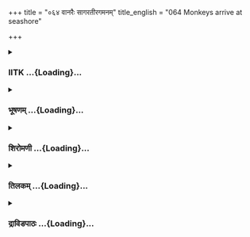 +++
title = "०६४ वानरैः सागरतीरगमनम्"
title_english = "064 Monkeys arrive at seashore"

+++
<div caption="श्रीराम-हरिसीताराममूर्ति-घनपाठिभ्यां वचनम्" class="audioEmbed" src="https://archive.org/download/Ramayana-recitation-Sriram-harisItArAmamUrti-Ghanapaati-v2/Kanda_4/Kanda_4_KSK-064-Monkeys_arrive_at_seashore.mp3"></div>

<div class="js_include collapsed" newlevelforh1="3" title="IITK" unfilled url="/purANam/rAmAyaNam/audIchya-pAThaH/iitk/4_kiShkindhAkANDam/05-daxiNAnveShaNam/064_vAnaraiH_sAgaratIragamanam.md">
<details><summary><h3>IITK ...{Loading}...</h3></summary>

Angada discusses with the monkeys the strategies to cross the ocean.



#### श्लोकः
##### मूलम्
आख्याता गृध्रराजेन समुत्प्लुत्य प्लवङ्गमाः।  
सङ्गताः प्रीतिसंयुक्ता विनेदुर्भीमविक्रमाः॥4.64.1॥

##### शब्दार्थः
गृध्रराजेन by the king of vultures, आख्याताः directed, भीमविक्रमा terribly courageous, प्लवङ्गमाः monkeys, संगताः assembled, प्रीतिसंयुक्ताः they were pleased, समुत्प्लुत्य leaped, विनेदुः screaming in joy.

##### आङ्ग्लानुवादः
Hearing the words spoken by the king of vultures, the highly courageous monkeys assembled together and leaped with joyscreaming.



#### श्लोकः
##### मूलम्
सम्पातेर्वचनं श्रुत्वा हरयो रावणक्षयम्।  
हृष्टास्सागरमाजग्मुस्सीतादर्शनकाङ्क्षिणः॥4.64.2॥

##### शब्दार्थः
हरयः monkeys, सम्पातेः Sampati's, वचनम् words, श्रुत्वा on hearing, हृष्टाः glad, सीतादर्शनकाङ्क्षिणः desiring to see Sita, रावणक्षयम् the abode of Ravana, सागरम् ocean, आजग्मुः reached.

##### आङ्ग्लानुवादः
On hearing the words of Sampati, the monkeys felt glad and, eager to see Sita, reached the ocean, the passage to the abode of Ravana.



#### श्लोकः
##### मूलम्
अभिक्रम्य तु तं देशं ददृशुर्भीमविक्रमाः।  
कृत्स्नं लोकस्य महतः प्रतिबिम्बमिव स्थितम्॥4.64.3॥

##### शब्दार्थः
भीमविक्रमाः those with frigtening courage, तम् that, देशम् place, अभिक्रम्य having reached, महतः of a great, लोकस्य of the world, कृत्स्नम् vast, प्रतिबिम्बमिव like an image, स्थितम् placed, ददृशुः saw.

##### आङ्ग्लानुवादः
Having reached the ocean, the monkeys, endowed with frightening courage, stood looking at the vast ocean which appeared like an image of the whole world.



#### श्लोकः
##### मूलम्
दक्षिणस्य समुद्रस्य समासाद्योत्तरां दिशम्।  
सन्निवेशं ततश्चक्रुर्हरिवीरा महाबलाः॥4.64.4॥

##### शब्दार्थः
महाबलाः powerful, हरिवीराः heroic monkeys, समुद्रस्य ocean's, उत्तरां दिशम् northernside, समासाद्य having reached, ततः then, सन्निवेशम् collected at that, चक्रुः held.

##### आङ्ग्लानुवादः
Powerful and heroic monkeys assembled at the northern end of the southern ocean.



#### श्लोकः
##### मूलम्
सत्त्वैर्महद्भिर्विकृतैः क्रीडद्भिर्विविधैर्जले।  
व्यात्तास्यैस्सुमहाकायैरूर्मिभिश्च समाकुलम्॥4.64.5॥  
प्रसुप्तमिव चान्यत्र क्रीडन्तमिव चान्यतः।  
क्वचित्पर्वतमात्रैश्च जलराशिभिरावृतम्॥4.64.6॥  
सङ्कुलं दानवेन्द्रैश्च पातालतलवासिभिः।  
रोमहर्षकरं दृष्ट्वा विषेदुः कपिकुञ्जराः॥4.64.7॥

##### शब्दार्थः
जले in water, क्रीडद्भिः  sporting in water, महद्भिः great ocean, विकृतैः  of terrifying form, विविधैः several, सत्त्वैः species, व्यात्तास्यैः by grotesque creatures, सुमहाकायैः of massive body, ऊर्मिभिश्च with waves, समाकुलम् filled with, यत्र there, प्रसुप्तमिव as if sleeping, अन्यतः at other places, क्रीडन्तमिव like sporting, क्वचित् and at some places, पर्वतमात्रैः  as high as mountain, जलराशिभिः volumes of water, आवृतम् covered, पातालतलवासिभिः who dwell in the underworld, दानवेन्द्रैश्च also by lords of demons, सङ्कुलम् filled, रोमहर्षकरम् causing horripilation, दृष्ट्वा seeing, कपिकुञ्जराः elephants among monkeys, विषेदुः became worried.

##### आङ्ग्लानुवादः
The ocean was of terrifying form filled with various violent species of grotesque creatures of huge bodies playing in the water. Full of violent tides, it appeared asleep at one place and apparently sporting in another. In some places it was rising as high  
as a mountain with huge volumes of water. It was as if roaring with the demon chiefs residing in the underworld. The great monkeys were worried seeing the huge ocean which created horripilation in them.



#### श्लोकः
##### मूलम्
आकाशमिव दुष्पारं सागरं प्रेक्षय वानराः।  
विषेदुस् सहसासर्वे कथं कार्यमिति ब्रुवन्॥4.64.8॥

##### शब्दार्थः
सहसा at once, सर्वे all, वानराः monkeys, आकाशमिव looking like the sky, दुष्पारम् impossible to cross, सागरम् ocean, प्रेक्षय seeing, विषेदुः worried, कथम् how, कार्यम् the task can be performed, इति thus, ब्रुवन् while saying

##### आङ्ग्लानुवादः
All the monkeys were worried when they suddenly saw the ocean which looked impassable like the sky. They wondered if they can at all accomplish the task (of finding Sita)



#### श्लोकः
##### मूलम्
विषण्णां वाहिनीं दृष्ट्वा सागरस्य निरीक्षणात्।  
आश्वासयामास हरीन्भयार्तान् हरिसत्तमः॥4.64.9॥

##### शब्दार्थः
हरिसत्तमः Angada, the best of the monkeys, सागरस्य ocean's, निरीक्षणात् gazing at, विषण्णाम्   despondent, वाहिनीम् army, दृष्ट्वा seeing, भयार्तान् frightened, हरीन् monkeys, आश्वासयामास comforted.

##### आङ्ग्लानुवादः
Angada, the best among the monkeys saw the worried army despondent gazing at the ocean, and comforted the frightened troops.



#### श्लोकः
##### मूलम्
तान्विषादेन महता विषण्णान्वानरर्षभान्।  
उवाच मतिमान्काले वालिसूनुर्महाबलः॥4.64.10॥

##### शब्दार्थः
मतिमान् wise, महाबलः strong, वालिसूनुः son of Vali, महता great, विषादेन sorrow, विषण्णान् worried, तान् वानरर्षभान् those bulls among monkeys, काले  in time, उवाच said.

##### आङ्ग्लानुवादः
Angada,the strong and wise  son of Vali, spoke thus to the tensed vanaras in the right  
timeः



#### श्लोकः
##### मूलम्
न विषादे मनः कार्यं विषादो दोषवत्तमः।  
विषादो हन्ति पुरुषं बालं क्रुद्ध इवोरगः॥4.64.11॥

##### शब्दार्थः
वषादे in despondency, मनः mind, न कार्यम् does not work, विषादः despair, दोषवत्तमाः biggest flaw, क्रुद्धः angry, उरगः serpent, बालम् इव like a child, पुरुषम् man, विषादः despondency, हन्ति destroys.

##### आङ्ग्लानुवादः
'Do not be despondent. It is the biggest flaw. It destroys a person like an angry serpent killing a young child.



#### श्लोकः
##### मूलम्
यो विषादं प्रसहते विक्रमे पर्युपस्थिते।  
तेजसा तस्य हीनस्य पुरुषार्थो न सिध्यति॥4.64.12॥

##### शब्दार्थः
विक्रमे when valiance, समुपस्थिते needs to be exhibited, यः whoever, विषादम् despondency, प्रसहते will succumb, तेजसा with brilliant, हीनस्य of a deprived one, तस्य his, पुरुषार्थः manly pursuit, न सिध्यति will not achieve.

##### आङ्ग्लानुवादः
'If one succumbs to despondency while he has to exhibit his valour, his brilliance gets diminished and he does not succeed in his manly pursuits'.



#### श्लोकः
##### मूलम्
तस्यां रात्र्यां व्यतीतायामङ्गदो वानरैस्सह।  
हरिवृद्धैस्समागम्य पुनर्मन्त्रममन्त्रयत्॥4.64.13॥

##### शब्दार्थः
तस्याम् when that, रात्रौ night, व्यतीतायाम् having ended, अङ्गदः Angada, हरिवृद्धैः with old monkeys, वानरैस्सह along with fellowmonkeys, समागम्य joined together, पुनः again, मन्त्रम् counsel, अमन्त्रयत् sought.

##### आङ्ग्लानुवादः
With the night over, Angada joined the older monkeys again and sought their counsel.



#### श्लोकः
##### मूलम्
सा वानराणां ध्वजिनी परिवार्याङ्गदं बभौ।  
वासवं परिवार्येव मरुतां वाहिनी स्थिता॥4.64.14॥

##### शब्दार्थः
वानराणाम् of the monkeys, सा that, ध्वजिनी army, अङ्गदम् Angada, परिवार्य surrounding, स्थिता stood, वासवम् Indra, परिवार्य surrounding, मरुताम् of Maruts, वाहिनी इव like the army, बभौ appeared.

##### आङ्ग्लानुवादः
The army of monkeys encircled Angada like the army of Maruts surrounding Indra.



#### श्लोकः
##### मूलम्
कोऽन्यस्तां वानरीं सेनां शक्तःस्तम्भयितुं भवेत्।  
अन्यत्र वालितनयादन्यत्र च हनूमतः॥4.64.15॥

##### शब्दार्थः
वालितनयात् अन्यत्र other than Vali's son, हनूमतः Hanumat, अन्यत्र other than, अन्यः another person, कः who, ताम् that, वानरीम् monkey सेनाम् army, स्तम्भयितुम् to suspend, शक्तः can do, भवेत् will be.

##### आङ्ग्लानुवादः
Who else other than the son of Vali and Hanuman can resist and pacify the monkeyarmy?



#### श्लोकः
##### मूलम्
ततस्तान्हरिवृद्धांश्च तच्च सैन्यमरिन्दमः।  
अनुमान्याङ्गदश्श्रीमान्वाक्यमर्थवदब्रवीत्॥4.64.16॥

##### शब्दार्थः
ततः then, अरिन्दमः subduer of foes, श्रीमान् illustrious, अङ्गदः Angada, तान् those, हरिवृद्धान् elderly monkeys, तत् that, सैन्यं च and the army also, अनुमान्य taking them into confidence, अर्थवत् meaningful, वाक्यम् words, अब्रवीत् expressed.

##### आङ्ग्लानुवादः
Then the illustrious Angada, subduer of foes took the counsel of elderly monkeys and  the army into confidence and thus addressed them all in meaningful wordsः



#### श्लोकः
##### मूलम्
क इदानीं महातेजा लङ्घयिष्यति सागरम्।  
कः करिष्यति सुग्रीवं सत्यसन्धमरिन्दमम्॥4.64.17॥

##### शब्दार्थः
इदानीम् now, महातेजाः brilliant, कः who, सागरम् ocean, लङ्घयिष्यति will cross, कः who, अरिंदमम् subduer of foes, सुग्रीवम् Sugriva, सत्यसन्धम् true to his promise, करिष्यति will render.

##### आङ्ग्लानुवादः
'Now which mighty monkey will cross the ocean? Who will prove Sugriva, subduer of enemies, true to his promise?



#### श्लोकः
##### मूलम्
को वीरो योजनशतं लङ्घयेत प्लवङ्गमाः।  
इमांश्च यूथपान् सर्वान्मोक्षयेत्को महाभयात्॥4.64.18॥

##### शब्दार्थः
वीरः hero, कः who, प्लवङ्गमाः O monkeys, योजनशतम् a hundred yojanas, लङ्घयेत can leap, इमान् these, यूथपान् leaders, सर्वान् all, महाभयात् from great fear, मोक्षयेत liberate them.

##### आङ्ग्लानुवादः
'O monkeys which one can leap a hundred yojanas and liberate the monkey leaders from the great fear of Sugriva?



#### श्लोकः
##### मूलम्
कस्य प्रभावाद्धारांश्च पुत्रांश्चैव गृहाणि च।  
इतो निवृत्ताः पश्येम सिद्धार्थास्सुखिनो वयम्॥4.64.19॥

##### शब्दार्थः
वयम् we,कस्य whose, प्रभावात् effort,सिद्धार्थाः emerge successful,सुखिनः happy,इतः from here, निवृत्ताः return,दारांश्च wives,पुत्रांश्चैव and sons, गृहाणि च and homes,पश्येम we will see.

##### आङ्ग्लानुवादः
'By whose effort can we be successful and return home happily from here to meet wives and sons?



#### श्लोकः
##### मूलम्
कस्य प्रसादाद्रामं च लक्ष्मणं च महाबलम्।  
अभिगच्छेम संहृष्टास्सुग्रीवं च वनौकसम्॥4.64.20॥

##### शब्दार्थः
कस्य whose, प्रसादात् grace, संहृष्टाः happily, रामं च Rama and, महाबलम् mighty, लक्ष्मणं च Lakshmana also, वनौकसम् forester, सुग्रीवं च even Sugriva, अभिगच्छेम can we approach.

##### आङ्ग्लानुवादः
'By whose grace shall we approach Rama and Lakshmana and even the monkey king Sugriva happily?



#### श्लोकः
##### मूलम्
यदि कश्चित्समर्थो वस्सागरप्लवने हरिः।  
स ददा त्विह न शशीघ्रं पुण्यामभयदक्षिणाम्॥4.64.21॥

##### शब्दार्थः
वः among you, कश्चित् any one, हरिः vanara, सागरप्लवने in leaping the ocean, समर्थः यदि if he is capable, सः he, इह here, नः to us, शीघ्रम् quickly, पुण्याम् sacred, अभयदक्षिणाम् a gift of assurance, ददातु can he give?

##### आङ्ग्लानुवादः
'If there is any one among you who is capable of leaping  across the ocean he will be giving all of us the sacred gift of life quickly?'



#### श्लोकः
##### मूलम्
अङ्गदस्य वच श्शृत्वा न कश्चित् किञ्चिदब्रवीत्।  
स्तिमिते वा भवत्सर्वा सा तत्र हरिवाहिनी॥4.64.22॥

##### शब्दार्थः
अङ्गदस्य Angada's, वचः words, श्रुत्वा hearing, कश्चित् any one, किञ्चित् even a little, न अब्रवीत् did not speak, तत्र there, सर्वा the entire, सा that, हरिवाहिनी army of monkeys स्तिमिते motionless, अभवत् became.

##### आङ्ग्लानुवादः
After hearing Angada, no one spoke a word. The entire army of monkeys became still and motionless.



#### श्लोकः
##### मूलम्
पुनरेवाङ्गदः प्राह तान्हरीन्हरिसत्तमः।  
सर्वे बलवतां श्रेष्ठा भवन्तो दृढविक्रमाः॥4.64.23॥  
व्यपदेश्य कुले जाताः पूजिताश्चाप्यभीक्ष्णशः।

##### शब्दार्थः
हरिसत्तमः best of monkeys, अङ्गदः Angada, तान् हरीन् those monkeys, पुनरेव once again, प्राह addressed, भवन्तः you are, सर्वे all, बलवताम् among strong, श्रेष्ठाः eminent, दृढविक्रमाः mighty, व्यपदेशकुले in a renowned family, जाताः born, अभीक्ष्णशः again and again, पूजिताश्च honoured.

##### आङ्ग्लानुवादः
Angada, the best of the monkeys again addressed them saying, 'you are all mighty, eminent and courageous, born in renowned families and have been honoured again and again(for your actions).



#### श्लोकः
##### मूलम्
न हि वो गमने सङ्गः कदाचित्कस्यचित्क्वचित्।  
ब्रुवध्वं यस्य या शक्तिः प्लवने प्लवगर्षभाः॥4.64.24॥

##### शब्दार्थः
वः to you, कस्यचित् any one of you, कदाचित् at any time, गमने fly, सङ्गः no obstruction, क्वचित् हि to carry out, प्लवगर्षभाः bulls among monkeys, प्लवने in leaping, यस्य whose, या such, शक्तिः capacity, ब्रुवध्वम्  speak .

##### आङ्ग्लानुवादः
'None of you at any time have faced any obstruction in doing your deeds. You are efficient  in leaping. O bulls among monkeys now speak out, who among you can fly and how far?  

#### समाप्तिः
 श्रीमद्रामायणे वाल्मीकीय आदिकाव्ये किष्किन्धाकाण्डे चतुष्षष्टितमस्सर्गः॥  
Thus ends the sixtyfourth sarga in Kishkindakanda of the first epic, the Holy Ramayana composed by sage Valmiki.

</details>
</div>
<div class="js_include collapsed" newlevelforh1="3" title="भूषणम्" unfilled url="/purANam/rAmAyaNam/audIchya-pAThaH/TIkA/bhUShaNa_iitk/4_kiShkindhAkANDam/05-daxiNAnveShaNam/064_vAnaraiH_sAgaratIragamanam.md">
<details><summary><h3>भूषणम् ...{Loading}...</h3></summary>



आख्याता गृध्रराजेन समुत्पत्य प्लवङ्गमाः ।  

सङ्गम्य प्रीतिसंयुक्ताः विनेदुः सिंहविक्रमाः  ॥  ४।६४।१  ॥   

एवं प्रक्षिप्ताः पञ्च सर्गाः गताः  ॥  एवं कृतोदकं सम्पातिं स्वस्थानमानीय
प्रकृतकार्याय वानरा गता इत्याह आख्याता इति । समुत्पत्य हर्षेण तत्र
लङ्घनं कृत्वा सङ्गम्य पुनरन्योन्यं समेत्य विनेदुः  ॥  ४।६४।१  ॥   

  

सम्पातेर्वचनं श्रुत्वा हरयो रावणक्षयम् ।  

हृष्टाः सागरमाजग्मुः सीतादर्शनकाङ्क्षिणः  ॥  ४।६४।२  ॥   

हरयः सम्पातेर्वचनं श्रुत्वा सीतादर्शनकाङ्क्षिणः सन्तः रावणक्षयं
रावणनिलयभूतं लङ्काद्वीपमुद्दिश्य सागरं, तन्मार्गभूतं सागरम् आजग्मुरिति
सम्बन्धः  ॥  ४।६४।२  ॥   

  

अभिक्रम्य तु तं देशं ददृशुर्भीमाविक्रमाः ।  

कृत्स्नं लोकस्य महतः प्रतिबिम्बमिव स्थितम्  ॥  ४।६४।३  ॥   

कृत्स्नस्य लोकस्य प्रतिबिम्बमिव प्रतिनिधिमिव । इदं तटविशेषणम्,
सर्वलोकस्थसमस्तवस्तुसम्पूर्णमित्यर्थः । "प्रतिमानं प्रतिबिम्बं प्रतिमा
प्रतियातना प्रतिच्छाया । प्रतिकृतिरर्चा पुंसि प्रतिनिधिरुपमोपमानं स्यात्
 ॥ " इत्यमरः  ॥  ४।६४।३  ॥   

  

दक्षिणस्य समुद्रस्य समासाद्योत्तरां दिशम् ।  

सन्निवेशं ततश्चक्रुर्हरिवीरा महाबलाः  ॥  ४।६४।४  ॥   

सत्त्वैर्महद्भिर्विकृतैः क्रीडद्भिर्विविधैर्जले ।  

व्यत्यस्तैः सुमहाकायैरूर्मिभिश्च समाकुलम्  ॥  ४।६४।५  ॥   

प्रसुप्तमिव चान्यत्र क्रीडन्तमिव चान्यतः ।  

क्कचित्पर्वतमात्रैश्च जलराशिभिरावृतम्  ॥  ४।६४।६  ॥   

सङ्कुलं दानवेन्द्रैश्च पातालतलवासिभिः ।  

रोमहर्षकरं दृष्ट्वा विषेदुः कपिकुञ्जराः  ॥  ४।६४।७  ॥   

आकाशमिव दुष्पारं सागरं प्रेक्ष्य वानराः ।  

विषेदुः सहसा सर्वे कथं कार्यमिति ब्रुवन्  ॥  ४।६४।८  ॥   

विषण्णां वाहिनीं दृष्ट्वा सागरस्य निरीक्षणात् ।  

आश्वासयामास हरीन् भयार्तान् हरिसत्तमः  ॥  ४।६४।९  ॥   

सन्निवेशं स्थानम्  ॥  ४।६४।४९  ॥   

  

तान् विषादेन महता विषण्णान् वानरर्षभान् ।  

उवाच मतिमान् काले वालिसूनुर्महाबलः  ॥  ४।६४।१०  ॥   

न विषादे मनः कार्यं विषादो दोषवत्तमः ।  

विषादो हन्ति पुरुषं बालं क्रुद्ध इवरोगः  ॥  ४।६४।११  ॥   

विषादेन विषादकारणेन  ॥  ४।६४।१०,११  ॥   

  

विषादो यं प्रसहते विक्रमे पर्युपस्थिते ।  

तेजसा तस्य हीनस्य पुरुषार्थे न सिध्यति  ॥  ४।६४।१२  ॥   

तस्यां रात्र्यां व्यतीतायामङ्गदो वानरैः सह ।  

हरिवृद्धैः समागम्य पुनर्मन्त्रममन्त्रयत्  ॥  ४।६४।१३  ॥   

सा वानराणां ध्वजिनी परिवार्याङ्गदं बभौ ।  

वासवं परिवार्येव मरुतां वाहिनी स्थिता  ॥  ४।६४।१४  ॥   

को ऽन्यस्तां वानरीं सेनां शक्तः स्तम्भयितुं भवेत् ।  

अन्यत्र वालितनयादन्यत्र च हनूमतः  ॥  ४।६४।१५  ॥   

ततस्तान् हरिवृद्धांश्च तञ्च सैन्यमरिन्दमः ।  

अनुमान्याङ्गदः श्रीमान् वाक्यमर्थवदवब्रवीत्  ॥  ४।६४।१६  ॥   

क इदानीं महातेजा लङ्घयिष्यति सागरम् ।  

कः करिष्यति सुग्रीवं स्तयसन्धमरिन्दमम्  ॥  ४।६४।१७  ॥   

को वीरो योजनशतं लङ्घयेच्च प्लवङ्गमाः ।  

इमांश्च यूथपान् सर्वान् मोक्षयेत्को महाभयात्  ॥  ४।६४।१८  ॥   

कस्य प्रभावाद्दारांश्च पुत्रांश्चैव गृहाणि च ।  

इतो निवृत्ताः पश्येम सिद्धार्थाः सुखिनो वयम्  ॥  ४।६४।१९  ॥   

कस्य प्रसादाद्रामं च लक्ष्मणं च महाबलम् ।  

अभिगच्छेम संहृष्टाः सुग्रीवं च महाबलम्  ॥  ४।६४।२०  ॥   

यदि कश्चित्समर्थो वः सागरप्लवने हरिः ।  

स ददात्विह नः शीघ्रं पुण्यामभयदक्षिणाम्  ॥  ४।६४।२१  ॥   

अङ्गदस्य वचः श्रुत्वा न कश्चित् किञ्चिदब्रवीत् ।  

स्तिमितेवाभवत्सर्वा तत्र सा हरिवाहिनी  ॥  ४।६४।२२  ॥   

पुनरेवाङ्गदः प्राह तान् हरीन् हरिसत्तमः ।  

सर्वे बलवतां श्रेष्ठा भवन्तो दृढविक्रमाः  ॥  ४।६४।२३  ॥   

विषादो यं ( विषादो ऽयं ) प्रसहते अभिभवति । सिद्ध्यतीत्यनन्तरम् इतिकरणं
बोध्यम्  ॥  ४।६४।१२२३  ॥   

  

व्यपदेश्यकुले जाताः पूजिताश्चाप्यभीक्ष्णशः ।  

नहि वो गमने सङ्गः कदाचित्कस्यत्क्वचित् ।  

ब्रुवध्वं यस्य या शक्तिः प्लवने प्लवगर्षभाः  ॥  ४।६४।२४  ॥   

इत्यार्षे श्रीरामायणे वाल्मीकीये आदिकाव्ये श्रीमत्किष्किन्धाकाण्डे
चतुःषष्टितमः सर्गः  ॥  ६४  ॥   

सङ्गः प्रतिहतिः । ब्रुवध्वमित्यार्षो निर्देशः  ॥  ४।६४।२४  ॥   

इति श्रीगोविन्दराजविरचिते श्रीरामायणभूषणे मुक्ताहाराख्याने
किष्किन्धाकाण्डव्याख्याने चतुःषष्टितमः सर्गः  ॥  ६४  ॥   



</details>
</div>
<div class="js_include collapsed" newlevelforh1="3" title="शिरोमणी" unfilled url="/purANam/rAmAyaNam/audIchya-pAThaH/TIkA/shiromaNI_iitk/4_kiShkindhAkANDam/05-daxiNAnveShaNam/064_vAnaraiH_sAgaratIragamanam.md">
<details><summary><h3>शिरोमणी ...{Loading}...</h3></summary>



वानराणां वृत्तान्तमाह आख्याता इत्यादिभिः । गृध्रराजेन आख्याताः
उक्तसीतावृत्तान्ताः अत एव प्रीतिसंयुक्ताः सङ्गताः संघीभूताः प्लवङ्गमाः
समुत्प्लुत्य विनेदुः हर्षसूचकस्वजातीयशब्दं चक्रुः  ॥  ४।६४।१  ॥   

  

सम्पातेरिति । रावणस्य क्षयं विनाशगृहोभयविशिष्टं संपातेर्वचनं श्रुत्वा
सीतादर्शनकाङ्क्षिणो हरयः सागरमाजग्मुः  ॥  ४।६४।२  ॥   

  

अभीति । तत्प्रसिद्धं देशं समुद्रतीरमभिगम्य महतो लोकस्यालोककारणीभूतस्य
सूर्यचन्द्रादेः कृत्स्नं प्रतिबिम्बं यत्रावस्थितमेव तं समुद्रं
भीमविक्रमाः वानराः ददृशुः इव एवार्थे  ॥  ४।६४।३  ॥   

  

दक्षिणस्येति । दक्षिणस्य समुद्रस्य उत्तरां दिशमासाद्य प्राप्य ततस्तत्र
संनिवेशमुपवेशनस्थानं हरिवीराः चक्रुः  ॥  ४।६४।४  ॥   

  

प्रसुप्तमिति । क्वचित्तरङ्गाभावस्थले प्रसुप्तं निश्चलत्वात्
प्रसुप्तसदृशम् अन्यत्र अल्पतरङ्गस्थले क्रीडन्तमिव क्वचिन्महातरङ्गस्थलं
पर्वतमात्रैः गिरिपरिमितैः जलराशिभिरावृतं दानवेन्द्रैः संकुलम् अत एव
रोमहर्षकरं सागरमिति शेषः, कपिकुञ्जराः दृष्ट्वा विषेदुः विषादं प्रापुः ।
श्लोकद्वयमेकान्वयि  ॥  ४।६४।५,६  ॥   

  

आकाशमिति । वानराः आकाशमिव दुष्पारं दानवेन्द्रादिरूपविघ्नवत्त्वेन
तरितुमशक्यं सागरं प्रेक्ष्य विषेदुः कार्यं सीतान्वेषणं कथं सिध्येदिति
शेषः, इति ब्रुवन् अब्रुवंश्च  ॥  ४।६४।७  ॥   

  

विषण्णामिति । वाहिनीं वानरसेनां सागरस्य निरीक्षणात् विषण्णां दृष्ट्वा
भयार्तान् हरीन् यूथपांश्च हरिसत्तमो ऽङ्गद आश्वासयामास  ॥  ४।६४।८  ॥   

  

आश्वासनप्रकारमाह नेति । विषादः दोषवत्तरः अतिदोषवान् भवतीति शेषः, अत एव
बालं क्रुद्धमुरग इव विषादः पुरुषं हन्ति अतः विषादे मनो न कार्यम्  ॥ 
४।६४।९  ॥   

  

य इति । विक्रमे पराक्रमसमये यो विषादं प्रसहते आश्रयते तेजसा हीनस्य तस्य
पुरुषार्थो न सिध्यति  ॥  ४।६४।१०  ॥   

  

तस्यामिति । रात्र्यां व्यतीतायां सत्यां हरिवृद्धैर्वानरैः सह अङ्गदः
समागम्य मन्त्रं सर्वसंमतिम् अमन्त्रयत् अकरोत्  ॥  ४।६४।११  ॥   

  

सेति । वासवमिन्द्रं परिवार्यं मरुतां देवानां स्थितः वाहिनी सेनेव
वानराणां ध्वजिनी सेना अङ्गदं परिवार्य बभौ  ॥  ४।६४।१२  ॥   

  

क इति । वालितनयात् अन्यत्र अन्यः हनूमतश्चान्यत्रान्यः को ऽन्यस्तां
विविधरचनया संस्थितां वानरीं सेनां स्तम्भयितुं शक्तः समर्थो न भवेत्  ॥ 
४।६४।१३  ॥   

  

संमतिकरणप्रकारं वर्णयन्नाह तत इति । ततः ससैन्यसर्ववानरसङ्गमनानन्तरं
हरिवृद्धान् तत्सैन्यं च अनुमान्य सत्कृत्य अर्थवद्वाक्यम् अङ्गदो ऽब्रवीत्
 ॥  ४।६४।१४  ॥   

  

तद्वचनाकारमाह क इत्यादिभिः । को महातेजाः सागरं लङ्घयिष्यति, अत एव
सुग्रीवं सत्यसंधं करिष्यति  ॥  ४।६४।१५  ॥   

  

तदेव भङ्ग्यन्तरेणाह क इति । कः प्लवङ्गमः योजनशतं सागरं लङ्घयेत्, अत एव
इमान् यूथपान् महाभयात् राजभीतेः को मोचयेत्  ॥  ४।६४।१६  ॥   

  

कस्येति । कस्य प्रसादात् कृपातः सिद्धार्थाः प्राप्तसीतादर्शनाः अत एव
सुखिनः वयम् इतो निवृत्ताः सन्तः दारादीन् पश्येम  ॥  ४।६४।१७  ॥   

  

कस्येति । कस्य प्रसादात् रामादीन् अभिगच्छेम  ॥  ४।६४।१८  ॥   

  

यदीति । सागरप्लवने वो युष्माकं मध्ये यदि कश्चित्समर्थः तर्हि अभयदक्षिणां
ददातु सागरं तरिष्यामीति वदत्वित्यर्थः  ॥  ४।६४।१९  ॥   

  

अङ्गदस्येति । अङ्गदस्य वचः श्रुत्वा कश्चिद्वानरः किंचिन्नाब्रवीत्, अत एव
सर्वा हरिवाहिनी सेना स्तिमिता निश्चलैवाभवत् । इव एवार्थे  ॥  ४।६४।२०  ॥   

  

पुनरिति । हरिसत्तमो ऽङ्गदः हरीन् पुनः प्राह । तद्वचनाकारमाह सर्वे भवन्तः
दृढः पराभवितुमशक्यः विक्रमो येषाम् अत एव बलवतां श्रेष्ठाः अत एव पूजिताः
सर्वैः सत्कृताः व्यपदेश्यकुले जाताः कलङ्करहितवंशे उत्पन्नाः यूयं स्थेति
शेषः, अत एव वो युष्माकं मध्ये कस्यचित् कदाचिदपि गमने सङ्गः प्रतिबन्धो न
भवेत्, अतः हे प्लवगर्षभाः यस्य वानरस्य या शक्तिस्तां ब्रुवध्वं ब्रूध्वम्
। सार्धश्लोकद्वयमेकान्वयि  ॥  ४।६४।२१,२२  ॥   

  

इति श्रीमद्वाल्मीकीयरामायणव्याख्याने रामायणशिरोमणौ किष्किन्धाकाण्डे
चतुःषष्टितमः सर्गः  ॥  ४।६४  ॥   

  



</details>
</div>
<div class="js_include collapsed" newlevelforh1="3" title="तिलकम्" unfilled url="/purANam/rAmAyaNam/audIchya-pAThaH/TIkA/tilaka_iitk/4_kiShkindhAkANDam/05-daxiNAnveShaNam/064_vAnaraiH_sAgaratIragamanam.md">
<details><summary><h3>तिलकम् ...{Loading}...</h3></summary>



आख्याता आख्यातसीतावृत्तान्ताः । सङ्गता मिलिताः  ॥  ४।६४।१  ॥   

  

रावणक्षयं रावणक्षयं रावणनाशं रावणगृहं चाद्दिश्योक्तं वचनं श्रुत्वा  ॥ 
४।६४।२ ॥   

  

तं देशं सागरतीररूपं देशमभिगम्य । यत्रेत्यादिः । यत्र महतो लोकस्य
सचन्द्रार्कग्रहस्य कृत्स्नं प्रतिबिम्बं स्थितं तं समुद्रं ददृशुः ।
"प्रतिबिम्बमवस्थितम्" इति प्राचीनः पाठः । "प्रतिबिम्बमिव स्थितम्"
इत्याधुनिकपाठो न युक्तः । कृत्स्नलोकप्रतिबिम्बभावाप्रसिद्धेः  ॥  ४।६४।३
 ॥   

  

तस्य च दक्षिणसमुद्रस्योत्तरां दिशमाश्रित्य संनिवेशमवस्थितिस्थलं चक्रुः
 ॥  ४।६४।४  ॥   

  

प्रसुप्तमिव चान्यत्र निस्तरङ्गप्रदेशे । अन्यतो ऽन्यत्र
पर्वतमात्रैस्तत्सदृशैर्जलराशिभिरूर्मिभिः  ॥  ४।६४।५,६  ॥   

  

ब्रुवन्नब्रुवन्  ॥  ४।६४।७  ॥   

  

हरिसत्तमो ऽङ्गदः  ॥  ४।६४।८  ॥   

  

विषादो दोषवत्तर इत्यस्य विवरणम्-- विषादो हन्तीत्यादि  ॥  ४।६४।९  ॥   

  

विषादं प्रसहते प्रसह्य विषादे प्रवर्तते । तेजसा हीनस्य विषादवशादिति भावः
 ॥  ४।६४।१०१३  ॥   

  

अनुमान्याभिपूज्य  ॥  ४।६४।१४  ॥   

  

सत्यसन्धं सत्या सन्धा सीताप्रत्यर्पणप्रतिज्ञा यस्य तादृशम्  ॥  ४।६४।१५२०
 ॥   

  

व्यपदेशकुले विगतो ऽपदेशः कलङ्को यस्मात्तादृशे कुले । पूजिता राज्ञा
महाबलत्वेन सत्कृताः  ॥  ४।६४।२१  ॥   

  

सङ्गः प्रतिबन्धः । ब्रुवध्वं ब्रूध्वम्  ॥  ४।६४।२२  ॥   

  

इति श्रीरामाभिरामे श्रीरामीये रामायणतिलके वाल्मीकीय आदिकाव्ये
किष्किन्धाकाण्डे चतुःषष्टितमः सर्गः  ॥  ४।६४  ॥   

  



</details>
</div>
<div class="js_include collapsed" newlevelforh1="3" title="द्राविडपाठः" unfilled url="/purANam/rAmAyaNam/drAviDapAThaH/4_kiShkindhAkANDam/05-daxiNAnveShaNam/064_vAnaraiH_sAgaratIragamanam.md">
<details><summary><h3>द्राविडपाठः ...{Loading}...</h3></summary>



  
आख्याता गृध्रराजेन समुत्पत्य प्लवङ्गमाः।  
सङ्गम्य प्रीतिसंयुक्ताः विनेदुः सिंहविक्रमाः ॥ 4.64.1 ॥   
सम्पातेर्वचनं श्रुत्वा हरयो रावणक्षयम्।  
हृष्टाः सागरमाजग्मुः सीतादर्शनकाङ्क्षिणः ॥ 4.64.2 ॥   
अभिक्रम्य तु तं देशं ददृशुर्भीमाविक्रमाः।  
कृत्स्नं लोकस्य महतः प्रतिबिम्बमिव स्थितम् ॥ 4.64.3 ॥   
दक्षिणस्य समुद्रस्य समासाद्योत्तरां दिशम्।  
सन्निवेशं ततश्चक्रुर्हरिवीरा महाबलाः ॥ 4.64.4 ॥   
सत्त्वैर्महद्भिर्विकृतैः क्रीडद्भिर्विविधैर्जले।  
व्यत्यस्तैः सुमहाकायैरूर्मिभिश्च समाकुलम् ॥ 4.64.5 ॥   
प्रसुप्तमिव चान्यत्र क्रीडन्तमिव चान्यतः।  
क्वचित्पर्वतमात्रैश्च जलराशिभिरावृतम् ॥ 4.64.6 ॥   
सङ्कुलं दानवेन्द्रैश्च पातालतलवासिभिः।  
रोमहर्षकरं दृष्ट्वा विषेदुः कपिकुञ्जराः ॥ 4.64.7 ॥   
आकाशमिव दुष्पारं सागरं प्रेक्ष्य वानराः।  
विषेदुः सहसा सर्वे कथं कार्यमिति ब्रुवन् ॥ 4.64.8 ॥   
विषण्णां वाहिनीं दृष्ट्वा सागरस्य निरीक्षणात्।  
आश्वासयामास हरीन् भयार्तान् हरिसत्तमः ॥ 4.64.9 ॥   
तान् विषादेन महता विषण्णान् वानरर्षभान्।  
उवाच मतिमान् काले वालिसूनुर्महाबलः ॥ 4.64.10 ॥   
न विषादे मनः कार्यं विषादो दोषवत्तमः।  
विषादो हन्ति पुरुषं बालं क्रुद्ध इवरोगः ॥ 4.64.11 ॥   
विषादो यं प्रसहते विक्रमे पर्युपस्थिते।  
तेजसा तस्य हीनस्य पुरुषार्थे न सिध्यति ॥ 4.64.12 ॥   
तस्यां रात्र्यां व्यतीतायामङ्गदो वानरैः सह।  
हरिवृद्धैः समागम्य पुनर्मन्त्रममन्त्रयत् ॥ 4.64.13 ॥   
सा वानराणां ध्वजिनी परिवार्याङ्गदं बभौ।  
वासवं परिवार्येव मरुतां वाहिनी स्थिता ॥ 4.64.14 ॥   
कोऽन्यस्तां वानरीं सेनां शक्तः स्तम्भयितुं भवेत्।  
अन्यत्र वालितनयादन्यत्र च हनूमतः ॥ 4.64.15 ॥   
ततस्तान् हरिवृद्धांश्च तञ्च सैन्यमरिन्दमः।  
अनुमान्याङ्गदः श्रीमान् वाक्यमर्थवदवब्रवीत् ॥ 4.64.16 ॥   
क इदानीं महातेजा लङ्घयिष्यति सागरम्।  
कः करिष्यति सुग्रीवं स्तयसन्धमरिन्दमम् ॥ 4.64.17 ॥   
को वीरो योजनशतं लङ्घयेच्च प्लवङ्गमाः।  
इमांश्च यूथपान् सर्वान् मोक्षयेत्को महाभयात् ॥ 4.64.18 ॥   
कस्य प्रभावाद्दारांश्च पुत्रांश्चैव गृहाणि च।  
इतो निवृत्ताः पश्येम सिद्धार्थाः सुखिनो वयम् ॥ 4.64.19 ॥   
कस्य प्रसादाद्रामं च लक्ष्मणं च महाबलम्।  
अभिगच्छेम संहृष्टाः सुग्रीवं च महाबलम् ॥ 4.64.20 ॥   
यदि कश्चित्समर्थो वः सागरप्लवने हरिः।  
स ददात्विह नः शीघ्रं पुण्यामभयदक्षिणाम् ॥ 4.64.21 ॥   
अङ्गदस्य वचः श्रुत्वा न कश्चित् किञ्चिदब्रवीत्।  
स्तिमितेवाभवत्सर्वा तत्र सा हरिवाहिनी ॥ 4.64.22 ॥   
पुनरेवाङ्गदः प्राह तान् हरीन् हरिसत्तमः।  
सर्वे बलवतां श्रेष्ठा भवन्तो दृढविक्रमाः ॥ 4.64.23 ॥   
नहि वो गमने सङ्गः कदाचित्कस्यत्क्वचित्।  
ब्रुवध्वं यस्य या शक्तिः प्लवने प्लवगर्षभाः ॥ 4.64.24 ॥   

</details>
</div>
